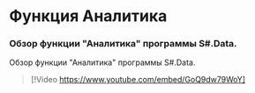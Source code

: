 # Функция Аналитика

### Обзор функции "Аналитика" программы S\#.Data.

Обзор функции "Аналитика" программы S\#.Data.

> [!Video https://www.youtube.com/embed/GoQ9dw79WoY]
